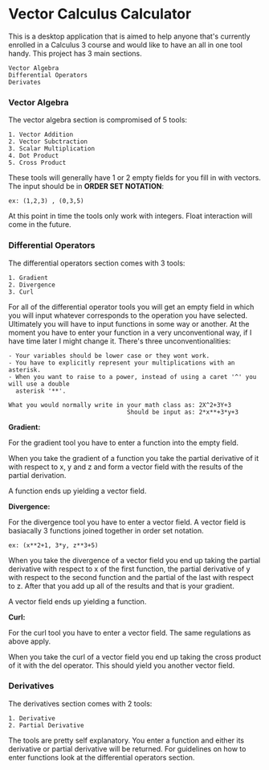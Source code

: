 # Vector Calculus Calculator

This is a desktop application that is aimed to help anyone that's currently enrolled in a Calculus 3 course and would like to have an all in one tool handy. This project has 3 main sections.

	Vector Algebra
	Differential Operators
	Derivates

### Vector Algebra ###
The vector algebra section is compromised of 5 tools:

	1. Vector Addition
	2. Vector Subctraction
	3. Scalar Multiplication
	4. Dot Product
	5. Cross Product

These tools will generally have 1 or 2 empty fields for you fill in with vectors.
The input should be in **ORDER SET NOTATION**:

	ex: (1,2,3) , (0,3,5)

At this point in time the tools only work with integers. Float interaction will come in the future. 

### Differential Operators ###
The differential operators section comes with 3 tools:

	1. Gradient
	2. Divergence
	3. Curl
	
For all of the differential operator tools you will get an empty field in which you will input whatever corresponds to the operation you have selected. Ultimately you will have to input functions in some way or another. At the moment you have to enter your function in a very unconventional way, if I have time later I might change it. There's three unconventionalities:

	- Your variables should be lower case or they wont work.
	- You have to explicitly represent your multiplications with an asterisk.
	- When you want to raise to a power, instead of using a caret '^' you will use a double 
	  asterisk '**'.

	What you would normally write in your math class as: 2X^2+3Y+3
        	                         Should be input as: 2*x**+3*y+3

**Gradient:**

For the gradient tool you have to enter a function into the empty field.

When you take the gradient of a function you take the partial derivative of it with respect to x, y and z and form a vector field with the results of the partial derivation. 

A function ends up yielding a vector field.

**Divergence:**

For the divergence tool you have to enter a vector field. A vector field is basiacally 3 functions joined together in order set notation.
	
	ex: (x**2+1, 3*y, z**3+5)

When you take the divergence of a vector field you end up taking the partial derivative with respect to x of the first function, the partial derivative of y with respect to the second function and the partial of the last with respect to z. After that you add up all of the results and that is your gradient. 

A vector field ends up yielding a function.

**Curl:**

For the curl tool you have to enter a vector field. The same regulations as above apply.

When you take the curl of a vector field you end up taking the cross product of it with the del operator. 
This should yield you another vector field.

### Derivatives ###

The derivatives section comes with 2 tools: 

	1. Derivative
	2. Partial Derivative
	
The tools are pretty self explanatory. You enter a function and either its derivative or partial derivative will be returned.
For guidelines on how to enter functions look at the differential operators section.


